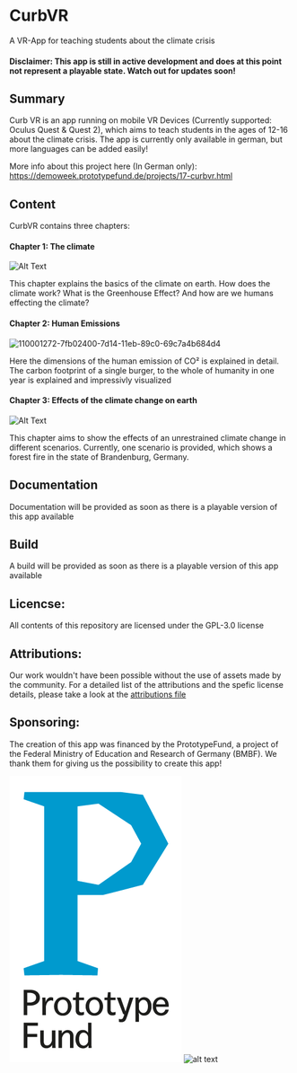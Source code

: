 # CurbVR
A VR-App for teaching students about the climate crisis

#### Disclaimer: This app is still in active development and does at this point not represent a playable state. Watch out for updates soon!

## Summary

Curb VR is an app running on mobile VR Devices (Currently supported: Oculus Quest & Quest 2), which aims to teach students in the ages of 12-16 about the climate crisis. The app is currently only available in german, but more languages can be added easily!

More info about this project here (In German only): https://demoweek.prototypefund.de/projects/17-curbvr.html

## Content

CurbVR contains three chapters:

#### Chapter 1: The climate

![Alt Text](https://demoweek.prototypefund.de/assets/images/project_images/curbvr/CURB_1_Treibhaus.gif)

This chapter explains the basics of the climate on earth. How does the climate work? What is the Greenhouse Effect? And how are we humans effecting the climate?

#### Chapter 2: Human Emissions

![110001272-7fb02400-7d14-11eb-89c0-69c7a4b684d4](https://user-images.githubusercontent.com/67360570/110001843-141a8680-7d15-11eb-85e6-1a46c93da4f2.png)


Here the dimensions of the human emission of CO² is explained in detail. The carbon footprint of a single burger, to the whole of humanity in one year is explained and impressivly visualized

#### Chapter 3: Effects of the climate change on earth

![Alt Text](https://media.giphy.com/media/KfoCfrBgxWvOPiWV30/giphy.gif)

This chapter aims to show the effects of an unrestrained climate change in different scenarios. Currently, one scenario is provided, which shows a forest fire in the state of Brandenburg, Germany.

## Documentation
Documentation will be provided as soon as there is a playable version of this app available

## Build
A build will be provided as soon as there is a playable version of this app available

## Licencse:

All contents of this repository are licensed under the GPL-3.0 license

## Attributions:
Our work wouldn't have been possible without the use of assets made by the community. For a detailed list of the attributions and the spefic license details, please take a look at the [attributions file](attributions.md)

## Sponsoring:
The creation of this app was financed by the PrototypeFund, a project of the Federal Ministry of Education and Research of Germany (BMBF).
We thank them for giving us the possibility to create this app!

![alt text](https://raw.githubusercontent.com/prototypefund/ptf-ci/master/logos/PrototypeFund-P-Logo.png "Title")
![alt text](https://prototypefund.de/wp-content/uploads/2016/07/logo-bmbf.svg "Title")
